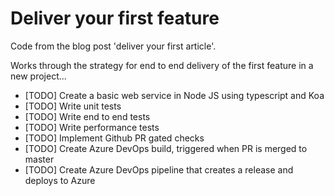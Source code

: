 # Deliver your first feature
Code from the blog post 'deliver your first article'.

Works through the strategy for end to end delivery of the first feature in a new project...
- [TODO] Create a basic web service in Node JS using typescript and Koa
- [TODO] Write unit tests
- [TODO] Write end to end tests
- [TODO] Write performance tests
- [TODO] Implement Github PR gated checks
- [TODO] Create Azure DevOps build, triggered when PR is merged to master
- [TODO] Create Azure DevOps pipeline that creates a release and deploys to Azure
